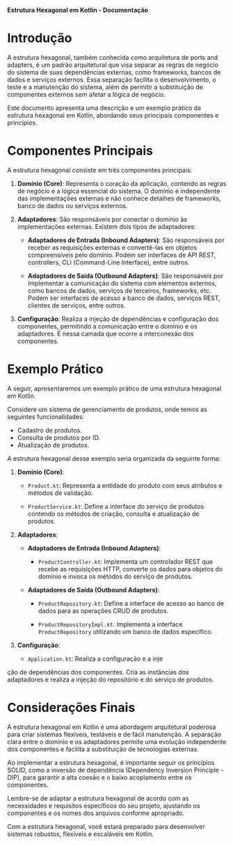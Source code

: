 **Estrutura Hexagonal em Kotlin - Documentação**

# Introdução
A estrutura hexagonal, também conhecida como arquitetura de ports and adapters, é um padrão arquitetural que visa separar as regras de negócio do sistema de suas dependências externas, como frameworks, bancos de dados e serviços externos. Essa separação facilita o desenvolvimento, o teste e a manutenção do sistema, além de permitir a substituição de componentes externos sem afetar a lógica de negócio.

Este documento apresenta uma descrição e um exemplo prático da estrutura hexagonal em Kotlin, abordando seus principais componentes e princípios.

# Componentes Principais
A estrutura hexagonal consiste em três componentes principais:

1. **Domínio (Core)**: Representa o coração da aplicação, contendo as regras de negócio e a lógica essencial do sistema. O domínio é independente das implementações externas e não conhece detalhes de frameworks, banco de dados ou serviços externos.

2. **Adaptadores**: São responsáveis por conectar o domínio às implementações externas. Existem dois tipos de adaptadores:

   - **Adaptadores de Entrada (Inbound Adapters)**: São responsáveis por receber as requisições externas e convertê-las em objetos compreensíveis pelo domínio. Podem ser interfaces de API REST, controllers, CLI (Command-Line Interface), entre outros.

   - **Adaptadores de Saída (Outbound Adapters)**: São responsáveis por implementar a comunicação do sistema com elementos externos, como bancos de dados, serviços de terceiros, frameworks, etc. Podem ser interfaces de acesso a banco de dados, serviços REST, clientes de serviços, entre outros.

3. **Configuração**: Realiza a injeção de dependências e configuração dos componentes, permitindo a comunicação entre o domínio e os adaptadores. É nessa camada que ocorre a interconexão dos componentes.

# Exemplo Prático
A seguir, apresentaremos um exemplo prático de uma estrutura hexagonal em Kotlin.

Considere um sistema de gerenciamento de produtos, onde temos as seguintes funcionalidades:

- Cadastro de produtos.
- Consulta de produtos por ID.
- Atualização de produtos.

A estrutura hexagonal desse exemplo seria organizada da seguinte forma:

1. **Domínio (Core)**:
   - `Product.kt`: Representa a entidade do produto com seus atributos e métodos de validação.

   - `ProductService.kt`: Define a interface do serviço de produtos contendo os métodos de criação, consulta e atualização de produtos.

2. **Adaptadores**:
   - **Adaptadores de Entrada (Inbound Adapters)**:
     - `ProductController.kt`: Implementa um controlador REST que recebe as requisições HTTP, converte os dados para objetos do domínio e invoca os métodos do serviço de produtos.

   - **Adaptadores de Saída (Outbound Adapters)**:
     - `ProductRepository.kt`: Define a interface de acesso ao banco de dados para as operações CRUD de produtos.

     - `ProductRepositoryImpl.kt`: Implementa a interface `ProductRepository` utilizando um banco de dados específico.

3. **Configuração**:
   - `Application.kt`: Realiza a configuração e a inje

ção de dependências dos componentes. Cria as instâncias dos adaptadores e realiza a injeção do repositório e do serviço de produtos.

# Considerações Finais
A estrutura hexagonal em Kotlin é uma abordagem arquitetural poderosa para criar sistemas flexíveis, testáveis e de fácil manutenção. A separação clara entre o domínio e os adaptadores permite uma evolução independente dos componentes e facilita a substituição de tecnologias externas.

Ao implementar a estrutura hexagonal, é importante seguir os princípios SOLID, como a inversão de dependência (Dependency Inversion Principle - DIP), para garantir a alta coesão e o baixo acoplamento entre os componentes.

Lembre-se de adaptar a estrutura hexagonal de acordo com as necessidades e requisitos específicos do seu projeto, ajustando os componentes e os nomes dos arquivos conforme apropriado.

Com a estrutura hexagonal, você estará preparado para desenvolver sistemas robustos, flexíveis e escaláveis em Kotlin.
